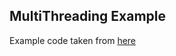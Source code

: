 MultiThreading Example
----------------------
Example code taken from <a href = "http://grail.cba.csuohio.edu/~matos/notes/cis-493/lecture-notes/Android-Chapter13-MultiThreading.pdf">here </a>